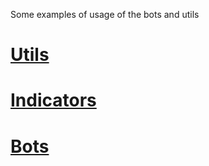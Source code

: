 Some examples of usage of the bots and utils

# [Utils](https://github.com/binary-ex-machina/binary.com-bot/wiki/Uses-of-the-Utils)

# [Indicators](https://github.com/binary-ex-machina/binary.com-bot/wiki/Indicators)

# [Bots](https://github.com/binary-ex-machina/binary.com-bot/wiki/Bots)